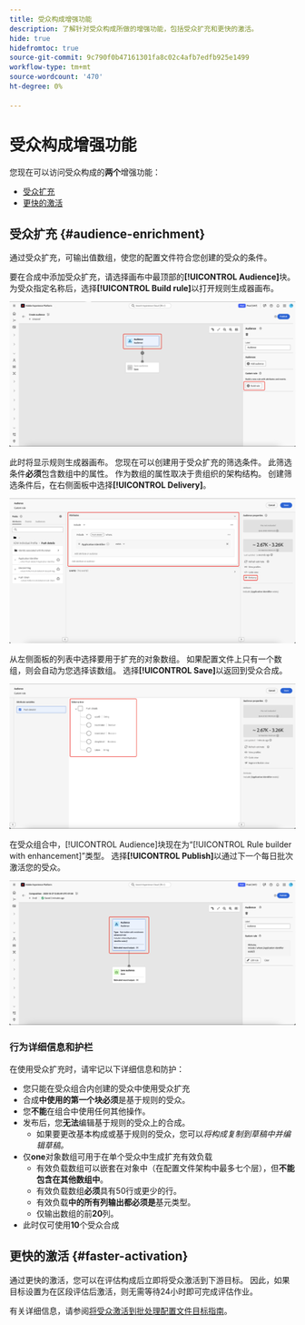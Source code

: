 ```yaml
---
title: 受众构成增强功能
description: 了解针对受众构成所做的增强功能，包括受众扩充和更快的激活。
hide: true
hidefromtoc: true
source-git-commit: 9c790f0b47161301fa8c02c4afb7edfb925e1499
workflow-type: tm+mt
source-wordcount: '470'
ht-degree: 0%

---
```



# 受众构成增强功能

您现在可以访问受众构成的&#x200B;**两个**&#x200B;增强功能：

- [受众扩充](#audience-enrichment)
- [更快的激活](#faster-activation)

## 受众扩充 {#audience-enrichment}

通过受众扩充，可输出值数组，使您的配置文件符合您创建的受众的条件。

要在合成中添加受众扩充，请选择画布中最顶部的&#x200B;**[!UICONTROL Audience]**&#x200B;块。 为受众指定名称后，选择&#x200B;**[!UICONTROL Build rule]**&#x200B;以打开规则生成器画布。

![受众块以及“生成规则”按钮突出显示。](/help/segmentation/images/ui/composition-enhancements/select-build-rule.png)

此时将显示规则生成器画布。 您现在可以创建用于受众扩充的筛选条件。 此筛选条件&#x200B;**必须**&#x200B;包含数组中的属性。 作为数组的属性取决于贵组织的架构结构。 创建筛选条件后，在右侧面板中选择&#x200B;**[!UICONTROL Delivery]**。

![规则生成器画布显示可以具有扩充功能的受众示例。 传递按钮也突出显示。](/help/segmentation/images/ui/composition-enhancements/view-delivery.png)

从左侧面板的列表中选择要用于扩充的对象数组。 如果配置文件上只有一个数组，则会自动为您选择该数组。 选择&#x200B;**[!UICONTROL Save]**&#x200B;以返回到受众合成。

<!-- , as well as the fields you want to be used in the enrichment. -->

![将显示扩充树的架构树。](/help/segmentation/images/ui/composition-enhancements/view-schema-tree.png)

在受众组合中，[!UICONTROL Audience]块现在为“[!UICONTROL Rule builder with enhancement]”类型。 选择&#x200B;**[!UICONTROL Publish]**&#x200B;以通过下一个每日批次激活您的受众。

![受众块已突出显示，表明已添加具有扩充的受众。](/help/segmentation/images/ui/composition-enhancements/rule-builder-with-enrichment.png)

### 行为详细信息和护栏

在使用受众扩充时，请牢记以下详细信息和防护：

- 您只能在受众组合内创建的受众中使用受众扩充
- 合成&#x200B;**中使用的第一个块必须**&#x200B;是基于规则的受众。
- 您&#x200B;**不能**&#x200B;在组合中使用任何其他操作。
- 发布后，您&#x200B;**无法**&#x200B;编辑基于规则的受众上的合成。
   - 如果要更改基本构成或基于规则的受众，您可以&#x200B;*将构成复制到草稿中并编辑草稿。*
- 仅&#x200B;**one**&#x200B;对象数组可用于在单个受众中生成扩充有效负载
   - 有效负载数组可以嵌套在对象中（在配置文件架构中最多七个层），但&#x200B;**不能包含在其他数组中**。
   - 有效负载数组&#x200B;**必须**&#x200B;具有50行或更少的行。
   - 有效负载&#x200B;**中的所有列输出都必须是**&#x200B;基元类型。
   - 仅输出数组的前&#x200B;**20**&#x200B;列。
- 此时仅可使用&#x200B;**10**&#x200B;个受众合成

## 更快的激活 {#faster-activation}

通过更快的激活，您可以在评估构成后立即将受众激活到下游目标。 因此，如果目标设置为在区段评估后激活，则无需等待24小时即可完成评估作业。

有关详细信息，请参阅[将受众激活到批处理配置文件目标指南](/help/destinations/ui/activate-batch-profile-destinations.md#export-full-files)。
